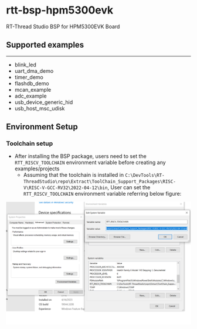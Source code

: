 # rtt-bsp-hpm5300evk

RT-Thread Studio BSP for HPM5300EVK Board

## Supported examples

***

- blink_led
- uart_dma_demo
- timer_demo
- flashdb_demo
- mcan_example
- adc_example
- usb_device_generic_hid
- usb_host_msc_udisk

## Environment Setup

### Toolchain setup

- After installing the BSP package, users need to set the `RTT_RISCV_TOOLCHAIN` environment variable before creating any examples/projects
    - Assuming that the toolchain is installed in `C:\DevTools\RT-ThreadStudio\repo\Extract\ToolChain_Support_Packages\RISC-V\RISC-V-GCC-RV32\2022-04-12\bin`, User can set the `RTT_RISCV_TOOLCHAIN` environment variable referring below figure:

![Set RTT_RISCV_TOOLCHAIN environment variable](documents/images/set_rtt_riscv_toolchain_env.png)